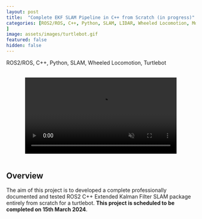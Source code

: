 ```yaml
---
layout: post
title:  "Complete EKF SLAM Pipeline in C++ from Scratch (in progress)"
categories: [ROS2/ROS, C++, Python, SLAM, LIDAR, Wheeled Locomotion, Motion Planning, Controls, Data Structures, Turtlebot
]
image: assets/images/turtlebot.gif
featured: false
hidden: false
---
```


ROS2/ROS, C++, Python, SLAM, Wheeled Locomotion, Turtlebot

<br>

<div align="center">
<video width="80%" controls loop autoplay muted>
    <source src="https://github.com/ME495-Navigation/slam-project-GogiPuttar/assets/59332714/dd086773-482d-457e-9400-d2925fd3fb7c
" type="video/mp4">
</video>
</div>

<br>

## Overview
The aim of this project is to developed a complete professionally documented and tested ROS2 C++ Extended Kalman Filter SLAM package entirely from scratch for a turtlebot. 
**This project is scheduled to be completed on 15th March 2024**.

<br>




